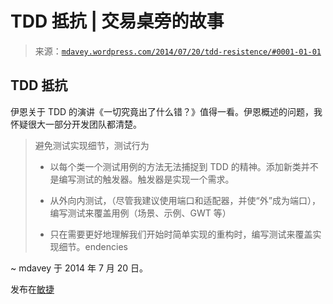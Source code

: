 <!--yml

分类：未分类

日期：2024-05-18 05:48:01

-->

# TDD 抵抗 | 交易桌旁的故事

> 来源：[`mdavey.wordpress.com/2014/07/20/tdd-resistence/#0001-01-01`](https://mdavey.wordpress.com/2014/07/20/tdd-resistence/#0001-01-01)

## TDD 抵抗

伊恩关于 TDD 的演讲《一切究竟出了什么错？》值得一看。伊恩概述的问题，我怀疑很大一部分开发团队都清楚。

> 避免测试实现细节，测试行为
> 
> - 以每个类一个测试用例的方法无法捕捉到 TDD 的精神。添加新类并不是编写测试的触发器。触发器是实现一个需求。
> 
> - 从外向内测试，（尽管我建议使用端口和适配器，并使“外”成为端口），编写测试来覆盖用例（场景、示例、GWT 等）
> 
> - 只在需要更好地理解我们开始时简单实现的重构时，编写测试来覆盖实现细节。endencies

~ mdavey 于 2014 年 7 月 20 日。

发布在[敏捷](https://mdavey.wordpress.com/category/agile/)
